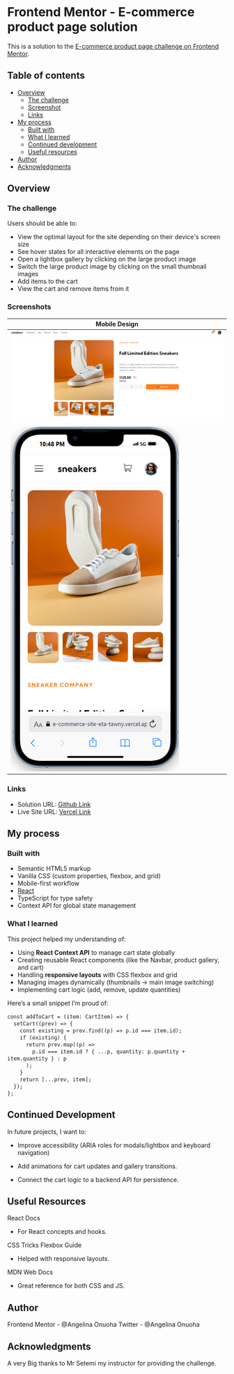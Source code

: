 # Frontend Mentor - E-commerce product page solution

This is a solution to the [E-commerce product page challenge on Frontend Mentor](https://www.frontendmentor.io/challenges/ecommerce-product-page-UPsZ9MJp6).

## Table of contents

- [Overview](#overview)
  - [The challenge](#the-challenge)
  - [Screenshot](#screenshot)
  - [Links](#links)
- [My process](#my-process)
  - [Built with](#built-with)
  - [What I learned](#what-i-learned)
  - [Continued development](#continued-development)
  - [Useful resources](#useful-resources)
- [Author](#author)
- [Acknowledgments](#acknowledgments)

## Overview

### The challenge

Users should be able to:

- View the optimal layout for the site depending on their device's screen size
- See hover states for all interactive elements on the page
- Open a lightbox gallery by clicking on the large product image
- Switch the large product image by clicking on the small thumbnail images
- Add items to the cart
- View the cart and remove items from it


### Screenshots

| Mobile Design |
|---------------|
| ![Mobile Design](./src/assets/Desktop-View.png)|
| ![Desktop Design](./src/assets/Mobile-View.png)|

### Links

- Solution URL: [Github Link](https://your-solution-url.com)
- Live Site URL: [Vercel Link](https://your-live-site-url.com)

## My process

### Built with

- Semantic HTML5 markup
- Vanilla CSS (custom properties, flexbox, and grid)
- Mobile-first workflow
- [React](https://reactjs.org/)
- TypeScript for type safety
- Context API for global state management

### What I learned

This project helped my understanding of:

- Using **React Context API** to manage cart state globally
- Creating reusable React components (like the Navbar, product gallery, and cart)
- Handling **responsive layouts** with CSS flexbox and grid
- Managing images dynamically (thumbnails → main image switching)
- Implementing cart logic (add, remove, update quantities)

Here’s a small snippet I’m proud of:

```tsx
const addToCart = (item: CartItem) => {
  setCart((prev) => {
    const existing = prev.find((p) => p.id === item.id);
    if (existing) {
      return prev.map((p) =>
        p.id === item.id ? { ...p, quantity: p.quantity + item.quantity } : p
      );
    }
    return [...prev, item];
  });
};

```
## Continued Development

In future projects, I want to:

- Improve accessibility (ARIA roles for modals/lightbox and keyboard navigation)

- Add animations for cart updates and gallery transitions.

- Connect the cart logic to a backend API for persistence.

## Useful Resources

React Docs
 - For React concepts and hooks.

CSS Tricks Flexbox Guide
 - Helped with responsive layouts.

MDN Web Docs
 - Great reference for both CSS and JS.

## Author

Frontend Mentor - @Angelina Onuoha
Twitter - @Angelina Onuoha

## Acknowledgments

A very Big thanks to Mr Setemi my instructor for providing the challenge.